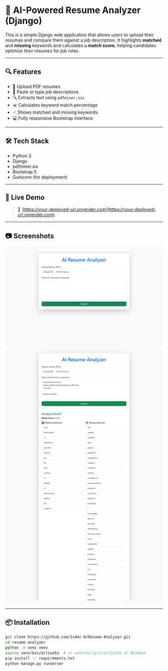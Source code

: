 # 🧠 AI-Powered Resume Analyzer (Django)

This is a simple Django web application that allows users to upload their resumes and compare them against a job description. It highlights **matched** and **missing** keywords and calculates a **match score**, helping candidates optimize their resumes for job roles.

---

## 🔍 Features

- 📄 Upload PDF resumes
- 🧾 Paste or type job descriptions
- 🔍 Extracts text using `pdfminer.six`
- 📊 Calculates keyword match percentage
- ✅ Shows matched and missing keywords
- 💻 Fully responsive Bootstrap interface

---

## 🛠️ Tech Stack

- Python 3
- Django
- pdfminer.six
- Bootstrap 5
- Gunicorn (for deployment)

---

## 🚀 Live Demo

> 🔗 [https://your-deployed-url.onrender.com](https://your-deployed-url.onrender.com)

---

## 📷 Screenshots

<img src="images/image1.png" alt="Upload Page Screenshot" width="800" />
<br />
<img src="images/image2.png" alt="Results Page Screenshot" width="800" />

---

## 📦 Installation

```bash
git clone https://github.com/1s44c-0/Resume-Analyzer.git
cd resume-analyzer
python -m venv venv
source venv/bin/activate  # or venv\Scripts\activate on Windows
pip install -r requirements.txt
python manage.py runserver
